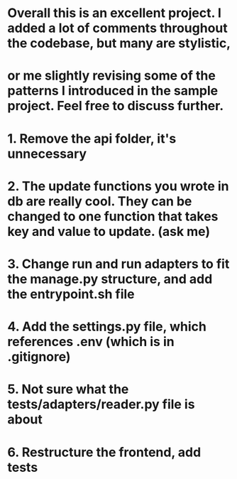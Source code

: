 # Overall this is an excellent project.  I added a lot of comments throughout the codebase, but many are stylistic, 
# or me slightly revising some of the patterns I introduced in the sample project.  Feel free to discuss further.

# 1. Remove the api folder, it's unnecessary
# 2. The update functions you wrote in db are really cool.  They can be changed to one function that takes key and value to update. (ask me)
# 3. Change run and run adapters to fit the manage.py structure, and add the entrypoint.sh file
# 4. Add the settings.py file, which references .env (which is in .gitignore)
# 5. Not sure what the tests/adapters/reader.py file is about
# 6. Restructure the frontend, add tests
